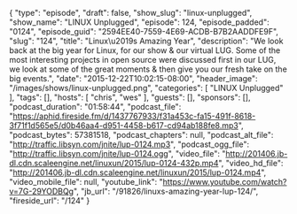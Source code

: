 {
  "type": "episode",
  "draft": false,
  "show_slug": "linux-unplugged",
  "show_name": "LINUX Unplugged",
  "episode": 124,
  "episode_padded": "0124",
  "episode_guid": "2594EE40-7559-4E69-ACDB-B7B2AADDFE9F",
  "slug": "124",
  "title": "Linux\u2019s Amazing Year",
  "description": "We look back at the big year for Linux, for our show & our virtual LUG. Some of the most interesting projects in open source were discussed first in our LUG, we look at some of the great moments & then give you our fresh take on the big events.",
  "date": "2015-12-22T10:02:15-08:00",
  "header_image": "/images/shows/linux-unplugged.png",
  "categories": [
    "LINUX Unplugged"
  ],
  "tags": [],
  "hosts": [
    "chris",
    "wes"
  ],
  "guests": [],
  "sponsors": [],
  "podcast_duration": "01:58:44",
  "podcast_file": "https://aphid.fireside.fm/d/1437767933/f31a453c-fa15-491f-8618-3f71f1d565e5/d0b46aa4-d951-4458-b617-cd94ab188fe8.mp3",
  "podcast_bytes": 57381518,
  "podcast_chapters": null,
  "podcast_alt_file": "http://traffic.libsyn.com/jnite/lup-0124.mp3",
  "podcast_ogg_file": "http://traffic.libsyn.com/jnite/lup-0124.ogg",
  "video_file": "http://201406.jb-dl.cdn.scaleengine.net/linuxun/2015/lup-0124-432p.mp4",
  "video_hd_file": "http://201406.jb-dl.cdn.scaleengine.net/linuxun/2015/lup-0124.mp4",
  "video_mobile_file": null,
  "youtube_link": "https://www.youtube.com/watch?v=7G-29YODBQg",
  "jb_url": "/91826/linuxs-amazing-year-lup-124/",
  "fireside_url": "/124"
}

